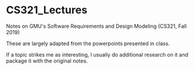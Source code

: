 # CS321_Lectures
Notes on GMU's Software Requirements and Design Modeling (CS321, Fall 2019)

These are largely adapted from the powerpoints presented in class.

If a topic strikes me as interesting, I usually do additional research on it and package it with the original notes.

